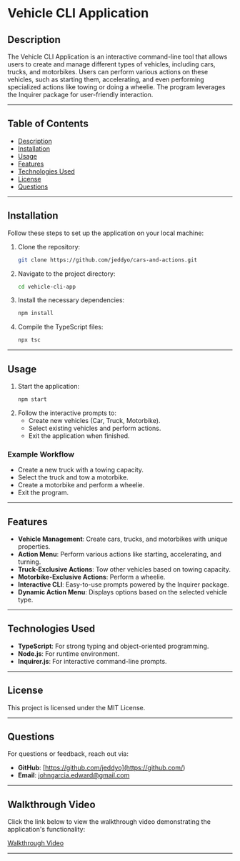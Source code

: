 
# Vehicle CLI Application

## Description

The Vehicle CLI Application is an interactive command-line tool that allows users to create and manage different types of vehicles, including cars, trucks, and motorbikes. Users can perform various actions on these vehicles, such as starting them, accelerating, and even performing specialized actions like towing or doing a wheelie. The program leverages the Inquirer package for user-friendly interaction.

---

## Table of Contents

- [Description](#description)
- [Installation](#installation)
- [Usage](#usage)
- [Features](#features)
- [Technologies Used](#technologies-used)
- [License](#license)
- [Questions](#questions)

---

## Installation

Follow these steps to set up the application on your local machine:

1. Clone the repository:
   ```bash
   git clone https://github.com/jeddyo/cars-and-actions.git
   ```
2. Navigate to the project directory:
   ```bash
   cd vehicle-cli-app
   ```
3. Install the necessary dependencies:
   ```bash
   npm install
   ```
4. Compile the TypeScript files:
   ```bash
   npx tsc
   ```

---

## Usage

1. Start the application:
   ```bash
   npm start
   ```
2. Follow the interactive prompts to:
   - Create new vehicles (Car, Truck, Motorbike).
   - Select existing vehicles and perform actions.
   - Exit the application when finished.

### Example Workflow
- Create a new truck with a towing capacity.
- Select the truck and tow a motorbike.
- Create a motorbike and perform a wheelie.
- Exit the program.

---

## Features

- **Vehicle Management**: Create cars, trucks, and motorbikes with unique properties.
- **Action Menu**: Perform various actions like starting, accelerating, and turning.
- **Truck-Exclusive Actions**: Tow other vehicles based on towing capacity.
- **Motorbike-Exclusive Actions**: Perform a wheelie.
- **Interactive CLI**: Easy-to-use prompts powered by the Inquirer package.
- **Dynamic Action Menu**: Displays options based on the selected vehicle type.

---

## Technologies Used

- **TypeScript**: For strong typing and object-oriented programming.
- **Node.js**: For runtime environment.
- **Inquirer.js**: For interactive command-line prompts.

---

## License

This project is licensed under the MIT License.

---

## Questions

For questions or feedback, reach out via:

- **GitHub**: [https://github.com/jeddyo](https://github.com/<jeddyo>)
- **Email**: johngarcia.edward@gmail.com

---

## Walkthrough Video

Click the link below to view the walkthrough video demonstrating the application's functionality:

[Walkthrough Video](https://drive.google.com/file/d/19zjHSLQnju712I-bnmIEh3_R_KsJK8TG/view)

---
